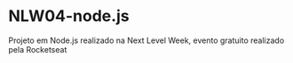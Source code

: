 # NLW04-node.js
Projeto em Node.js realizado na Next Level Week, evento gratuito realizado pela Rocketseat
